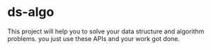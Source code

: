 # ds-algo
This project will help you to solve your data structure and algorithm problems. you just use these APIs and your work got done.
